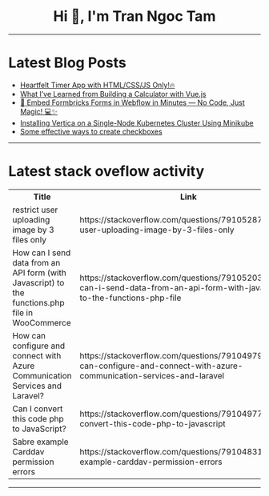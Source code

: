 <h1 align="center">Hi 👋, I'm Tran Ngoc Tam</h1>

---

# Latest Blog Posts 
<!-- BLOG-POST-LIST:START -->
- [Heartfelt Timer App with HTML/CSS/JS Only!🔥](https://dev.to/codewithshahan/heartfelt-timer-app-with-htmlcssjs-only-2499)
- [What I’ve Learned from Building a Calculator with Vue.js](https://dev.to/willowjr/what-ive-learned-from-building-a-calculator-with-vuejs-3cj7)
- [🚀 Embed Formbricks Forms in Webflow in Minutes — No Code, Just Magic! 💻✨](https://dev.to/mohitjoping/embed-formbricks-forms-in-webflow-in-minutes-no-code-just-magic-5cik)
- [Installing Vertica on a Single-Node Kubernetes Cluster Using Minikube](https://dev.to/dm8ry/installing-vertica-on-a-single-node-kubernetes-cluster-using-minikube-5dg8)
- [Some effective ways to create checkboxes](https://dev.to/jharna_khatun/some-effective-ways-to-create-checkboxes-5f1c)
<!-- BLOG-POST-LIST:END -->

---

# Latest stack oveflow activity
<table>
  <tr><th>Title</th><th>Link</th></tr>
  <!-- STACKOVERFLOW:START --><tr><td>restrict user uploading image by 3 files only</td><td>https://stackoverflow.com/questions/79105287/restrict-user-uploading-image-by-3-files-only</td></tr><tr><td>How can I send data from an API form &lpar;with Javascript&rpar; to the functions.php file in WooCommerce</td><td>https://stackoverflow.com/questions/79105203/how-can-i-send-data-from-an-api-form-with-javascript-to-the-functions-php-file</td></tr><tr><td>How can configure and connect with Azure Communication Services and Laravel?</td><td>https://stackoverflow.com/questions/79104979/how-can-configure-and-connect-with-azure-communication-services-and-laravel</td></tr><tr><td>Can I convert this code php to JavaScript?</td><td>https://stackoverflow.com/questions/79104977/can-i-convert-this-code-php-to-javascript</td></tr><tr><td>Sabre example Carddav permission errors</td><td>https://stackoverflow.com/questions/79104831/sabre-example-carddav-permission-errors</td></tr><!-- STACKOVERFLOW:END -->
</table>

---


